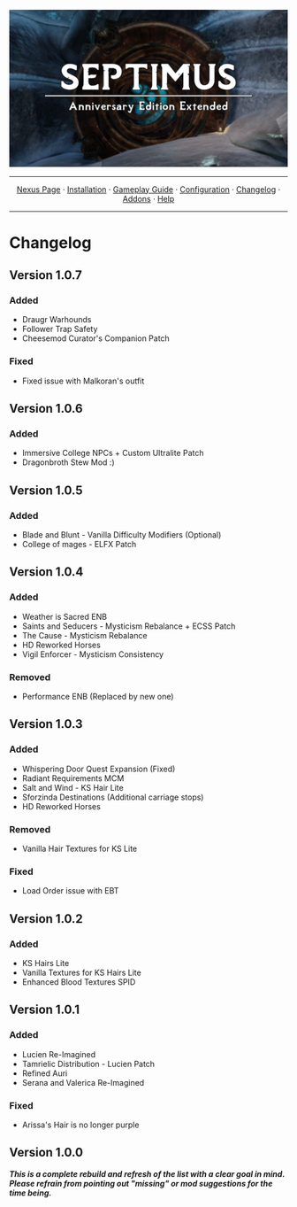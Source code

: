 <a href="https://www.youtube.com/watch?v=70DZ5UV1Bdo"><img src="images/banner.webp" target="_blank"></a>

---

<p align="center">
  <a href="https://www.nexusmods.com/skyrimspecialedition/mods/58229">Nexus Page</a> ·
  <a href="README.md">Installation</a> ·
  <a href="GAMEPLAY.md">Gameplay Guide</a> ·
  <a href="CONFIGURATION.md">Configuration</a> ·
  <a href="CHANGELOG.md">Changelog</a> ·
  <a href="ADDONS.md">Addons</a> ·
  <a href="HELP.md">Help</a>
</p>

---

# Changelog

## Version 1.0.7

### Added
+ Draugr Warhounds
+ Follower Trap Safety
+ Cheesemod Curator's Companion Patch

### Fixed
+ Fixed issue with Malkoran's outfit

## Version 1.0.6

### Added
+ Immersive College NPCs + Custom Ultralite Patch
+ Dragonbroth Stew Mod :)

## Version 1.0.5

### Added
+ Blade and Blunt - Vanilla Difficulty Modifiers (Optional)
+ College of mages - ELFX Patch

## Version 1.0.4

### Added
+ Weather is Sacred ENB
+ Saints and Seducers - Mysticism Rebalance + ECSS Patch
+ The Cause - Mysticism Rebalance
+ HD Reworked Horses
+ Vigil Enforcer - Mysticism Consistency

### Removed
+ Performance ENB (Replaced by new one)

## Version 1.0.3

### Added
+ Whispering Door Quest Expansion (Fixed)
+ Radiant Requirements MCM
+ Salt and Wind - KS Hair Lite
+ Sforzinda Destinations (Additional carriage stops)
+ HD Reworked Horses

### Removed
+ Vanilla Hair Textures for KS Lite

### Fixed
+ Load Order issue with EBT

## Version 1.0.2

### Added
+ KS Hairs Lite
+ Vanilla Textures for KS Hairs Lite
+ Enhanced Blood Textures SPID

## Version 1.0.1

### Added
+ Lucien Re-Imagined
+ Tamrielic Distribution - Lucien Patch
+ Refined Auri
+ Serana and Valerica Re-Imagined

### Fixed
+ Arissa's Hair is no longer purple

## Version 1.0.0

***This is a complete rebuild and refresh of the list with a clear goal in mind. Please refrain from pointing out "missing" or mod suggestions for the time being.***

